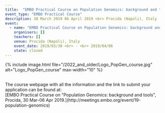 ```yaml
---
title:  "EMBO Practical Course on Population Genomics: background and tools"
event_type: "EMBO Practical Course"
description: 30 March 2019 06 April 2019 <br> Procida (Napoli), Italy
event:
  - name: "EMBO Practical Course on Population Genomics: background and tools"
    organisers: []
    teachers: []
    venue: Procida (Napoli), Italy
    event_date: 2019/03/30 <br> - <br> 2019/04/06
    state: closed
---
```

{% include image.html file="/2022_and_older/Logo_PopGen_course.jpg" alt="Logo_PopGen_course" max-width="10" %}

<br>
The course webpage with all the information and the link to submit your application can be found at:<br>
[EMBO Practical Course on "Population Genomics&#58; background and tools", Procida, 30 Mar-06 Apr 2019.](http://meetings.embo.org/event/19-population-genomics)
<br>